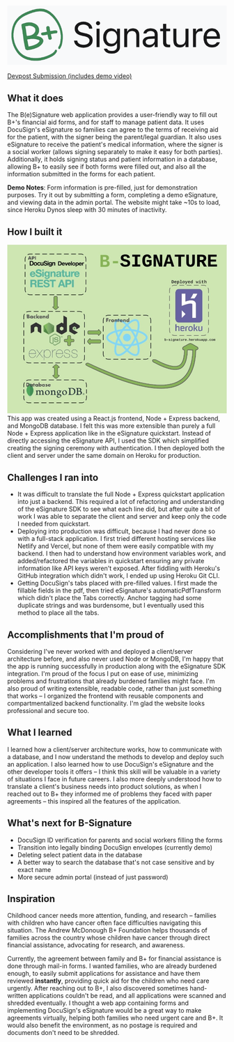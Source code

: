 ![app-logo](./img/B-Signature-logo.png)

[Devpost Submission (includes demo video)](https://devpost.com/software/b-signature)

## What it does
The B(e)Signature web application provides a user-friendly way to fill out B+'s financial aid forms, and for staff to manage patient data. It uses DocuSign's eSignature so families can agree to the terms of receiving aid for the patient, with the signer being the parent/legal guardian. It also uses eSignature to receive the patient's medical information, where the signer is a social worker (allows signing separately to make it easy for both parties). Additionally, it holds signing status and patient information in a database, allowing B+ to easily see if both forms were filled out, and also all the information submitted in the forms for each patient. 

__Demo Notes__: Form information is pre-filled, just for demonstration purposes. Try it out by submitting a form, completing a demo eSignature, and viewing data in the admin portal. The website might take ~10s to load, since Heroku Dynos sleep with 30 minutes of inactivity.

## How I built it
![app-diagram](./img/IMG_0018.jpg)
This app was created using a React.js frontend, Node + Express backend, and MongoDB database. I felt this was more extensible than purely a full Node + Express application like in the eSignature quickstart. Instead of directly accessing the eSignature API, I used the SDK which simplified creating the signing ceremony with authentication. I then deployed both the client and server under the same domain on Heroku for production.

## Challenges I ran into
- It was difficult to translate the full Node + Express quickstart application into just a backend. This required a lot of refactoring and understanding of the eSignature SDK to see what each line did, but after quite a bit of work I was able to separate the client and server and keep only the code I needed from quickstart.
- Deploying into production was difficult, because I had never done so with a full-stack application. I first tried different hosting services like Netlify and Vercel, but none of them were easily compatible with my backend. I then had to understand how environment variables work, and added/refactored the variables in quickstart ensuring any private information like API keys weren't exposed. After fiddling with Heroku's GitHub integration which didn't work, I ended up using Heroku Git CLI.
- Getting DocuSign's tabs placed with pre-filled values. I first made the fillable fields in the pdf, then tried eSignature's automaticPdfTransform which didn't place the Tabs correctly. Anchor tagging had some duplicate strings and was burdensome, but I eventually used this method to place all the tabs. 

## Accomplishments that I'm proud of
Considering I've never worked with and deployed a client/server architecture before, and also never used Node or MongoDB, I'm happy that the app is running successfully in production along with the eSignature SDK integration. I'm proud of the focus I put on ease of use, minimizing problems and frustrations that already burdened families might face. I'm also proud of writing extensible, readable code, rather than just something that works – I organized the frontend with reusable components and compartmentalized backend functionality. I'm glad the website looks professional and secure too.

## What I learned
I learned how a client/server architecture works, how to communicate with a database, and I now understand the methods to develop and deploy such an application. I also learned how to use DocuSign's eSignature and the other developer tools it offers – I think this skill will be valuable in a variety of situations I face in future careers. I also more deeply understood how to translate a client's business needs into product solutions, as when I reached out to B+ they informed me of problems they faced with paper agreements – this inspired all the features of the application. 

## What's next for B-Signature
- DocuSign ID verification for parents and social workers filling the forms
- Transition into legally binding DocuSign envelopes (currently demo)
- Deleting select patient data in the database
- A better way to search the database that's not case sensitive and by exact name
- More secure admin portal (instead of just password)

## Inspiration
Childhood cancer needs more attention, funding, and research – families with children who have cancer often face difficulties navigating this situation. The Andrew McDonough B+ Foundation helps thousands of families across the country whose children have cancer through direct financial assistance, advocating for research, and awareness. 

Currently, the agreement between family and B+ for financial assistance is done through mail-in forms. I wanted families, who are already burdened enough, to easily submit applications for assistance and have them reviewed __instantly__, providing quick aid for the children who need care urgently. After reaching out to B+, I also discovered sometimes hand-written applications couldn't be read, and all applications were scanned and shredded eventually. I thought a web app containing forms and implementing DocuSign's eSignature would be a great way to make agreements virtually, helping both families who need urgent care and B+. It would also benefit the environment, as no postage is required and documents don't need to be shredded.
